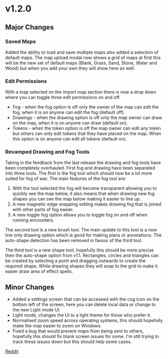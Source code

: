 # v1.2.0

## Major Changes

### Saved Maps

Added the ability to load and save multiple maps also added a selection of default maps.
The map upload modal now shows a grid of maps at first this will be the new set of default maps (Blank, Grass, Sand, Stone, Water and Wood) but when you add your own they will show here as well.

### Edit Permissions

With a map selected on the import map section there is now a drop down where you can toggle three edit permissions on and off.

- Fog - when the fog option is off only the owner of the map can edit the fog, when it is on anyone can edit the fog (default off).
- Drawings - when the drawing option is off only the map owner can draw on the map, when it is on anyone can draw (default on).
- Tokens - when the token option is off the map owner can edit any token but others can only edit tokens that they have placed on the map. When this option is on anyone can edit all tokens (default on).

### Revamped Drawing and Fog Tools

Taking in the feedback from the last release the drawing and fog tools have been completely overhauled.
First fog and drawing have been separated into three tools. The first is the fog tool which should now be a lot more suited for fog of war. The main features of the fog tool are:

1. With the tool selected the fog will become transparent allowing you to quickly see the map below, it also means that when drawing new fog shapes you can see the map below making it easier to line up.
2. A new magnetic edge snapping setting makes drawing fog that is joined with other parts of fog easier.
3. A new toggle fog option allows you to toggle fog on and off when running encounters.

The second tool is a new brush tool. The main update to this tool is a new line only drawing option which is good for making plans or annotations. The auto-shape detection has been removed in favour of the third tool.

The third tool is a new shape tool, hopefully this should be more precise then the auto-shape option from v1.1. Rectangles, circles and triangles can be created by selecting a point and dragging outwards to create the required shape. While drawing shapes they will snap to the grid to make it easier draw area of effect spells.

## Minor Changes

- Added a settings screen that can be accessed with the cog icon on the bottom left of the screen, here you can delete local data or change to the new Light mode UI.
- Light mode, changes the UI to a light theme for those who prefer it.
- Normalised zoom speed across operating systems, this should hopefully make the map easier to zoom on Windows.
- Fixed a bug that would prevent maps from being sent to others, hopefully this should fix blank screen issues for some. I'm still trying to track these issues down but this should help some cases.

[Reddit](https://www.reddit.com/r/OwlbearRodeo/comments/gavu2g/beta_v120_release_saved_maps_and_reworked_drawing/)
